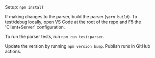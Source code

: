 Setup: `npm install`

If making changes to the parser, build the parser (`yarn build`).
To test/debug locally, open VS Code at the root of the repo and F5 the 'Client+Server' configuration.

To run the parser tests, run `npm run test:parser`.

Update the version by running `npm version bump`.
Publish runs in GitHub actions.